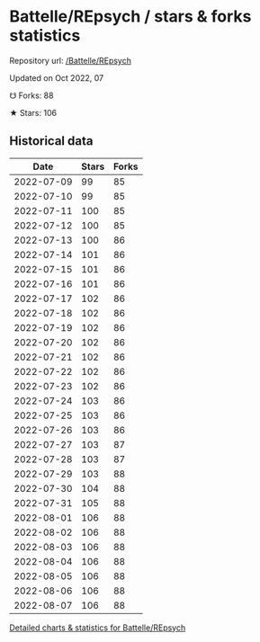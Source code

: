 # Battelle/REpsych / stars & forks statistics

Repository url: [/Battelle/REpsych](https://github.com/Battelle/REpsych)

Updated on Oct 2022, 07

☋ Forks: 88

★ Stars: 106

## Historical data
| Date | Stars | Forks |
|------|-------|-------|
| 2022-07-09 | 99 | 85 | 
| 2022-07-10 | 99 | 85 | 
| 2022-07-11 | 100 | 85 | 
| 2022-07-12 | 100 | 85 | 
| 2022-07-13 | 100 | 86 | 
| 2022-07-14 | 101 | 86 | 
| 2022-07-15 | 101 | 86 | 
| 2022-07-16 | 101 | 86 | 
| 2022-07-17 | 102 | 86 | 
| 2022-07-18 | 102 | 86 | 
| 2022-07-19 | 102 | 86 | 
| 2022-07-20 | 102 | 86 | 
| 2022-07-21 | 102 | 86 | 
| 2022-07-22 | 102 | 86 | 
| 2022-07-23 | 102 | 86 | 
| 2022-07-24 | 103 | 86 | 
| 2022-07-25 | 103 | 86 | 
| 2022-07-26 | 103 | 86 | 
| 2022-07-27 | 103 | 87 | 
| 2022-07-28 | 103 | 87 | 
| 2022-07-29 | 103 | 88 | 
| 2022-07-30 | 104 | 88 | 
| 2022-07-31 | 105 | 88 | 
| 2022-08-01 | 106 | 88 | 
| 2022-08-02 | 106 | 88 | 
| 2022-08-03 | 106 | 88 | 
| 2022-08-04 | 106 | 88 | 
| 2022-08-05 | 106 | 88 | 
| 2022-08-06 | 106 | 88 | 
| 2022-08-07 | 106 | 88 | 


[Detailed charts & statistics for Battelle/REpsych](https://reviewgithub.com/rep/Battelle/REpsych)
